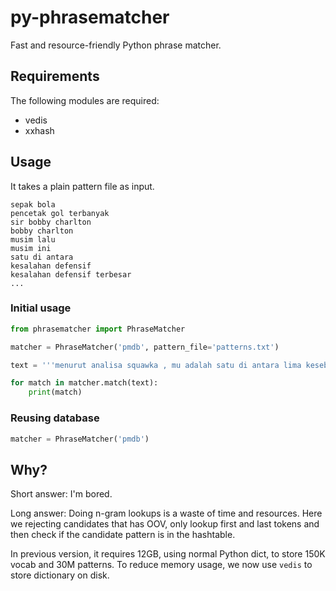 # py-phrasematcher

Fast and resource-friendly Python phrase matcher.

## Requirements

The following modules are required:

- vedis
- xxhash



## Usage

It takes a plain pattern file as input.

```
sepak bola
pencetak gol terbanyak
sir bobby charlton
bobby charlton
musim lalu
musim ini
satu di antara
kesalahan defensif
kesalahan defensif terbesar
...
```

### Initial usage

```python
from phrasematcher import PhraseMatcher

matcher = PhraseMatcher('pmdb', pattern_file='patterns.txt')

text = '''menurut analisa squawka , mu adalah satu di antara lima kesebelasan dengan kesalahan defensif terbesar di epl musim lalu -- walau hanya tiga gol yang masuk ke gawang mereka dari sejumlah kesalahan itu .'''

for match in matcher.match(text):
    print(match)
```

### Reusing database

```python
matcher = PhraseMatcher('pmdb')
```

## Why?

Short answer: I'm bored.

Long answer: Doing n-gram lookups is a waste of time and resources. Here we rejecting candidates that has OOV, only lookup first and last tokens and then check if the candidate pattern is in the hashtable.

In previous version, it requires 12GB, using normal Python dict, to store 150K vocab and 30M patterns. To reduce memory usage, we now use `vedis` to store dictionary on disk.


